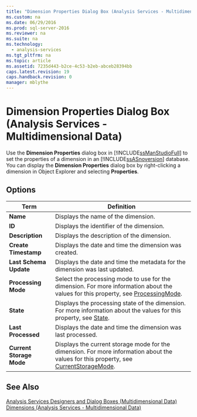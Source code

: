 ```yaml
---
title: "Dimension Properties Dialog Box (Analysis Services - Multidimensional Data)"
ms.custom: na
ms.date: 06/29/2016
ms.prod: sql-server-2016
ms.reviewer: na
ms.suite: na
ms.technology: 
  - analysis-services
ms.tgt_pltfrm: na
ms.topic: article
ms.assetid: 7235d443-b2ce-4c53-b2eb-abceb28394bb
caps.latest.revision: 19
caps.handback.revision: 0
manager: mblythe
---
```

# Dimension Properties Dialog Box (Analysis Services - Multidimensional Data)
  Use the **Dimension Properties** dialog box in [!INCLUDE[ssManStudioFull](../../Topics/TopicNameContainA/tokens/ssManStudioFull_md.md)] to set the properties of a dimension in an [!INCLUDE[ssASnoversion](../../Topics/TopicNameContainA/tokens/ssASnoversion_md.md)] database. You can display the **Dimension Properties** dialog box by right-clicking a dimension in Object Explorer and selecting **Properties**.  
  
## Options  
  
|Term|Definition|  
|----------|----------------|  
|**Name**|Displays the name of the dimension.|  
|**ID**|Displays the identifier of the dimension.|  
|**Description**|Displays the description of the dimension.|  
|**Create Timestamp**|Displays the date and time the dimension was created.|  
|**Last Schema Update**|Displays the date and time the metadata for the dimension was last updated.|  
|**Processing Mode**|Select the processing mode to use for the dimension. For more information about the values for this property, see [ProcessingMode](assetId:///P:Microsoft.AnalysisServices.Dimension.ProcessingMode).|  
|**State**|Displays the processing state of the dimension. For more information about the values for this property, see [State](assetId:///P:Microsoft.AnalysisServices.ProcessableMajorObject.State).|  
|**Last Processed**|Displays the date and time the dimension was last processed.|  
|**Current Storage Mode**|Displays the current storage mode for the dimension. For more information about the values for this property, see [CurrentStorageMode](assetId:///P:Microsoft.AnalysisServices.Dimension.CurrentStorageMode).|  
  
## See Also  
 [Analysis Services Designers and Dialog Boxes &#40;Multidimensional Data&#41;](../../Topics/TopicNameNotContainA/Analysis-Services-Designers-and-Dialog-Boxes--Multidimensional-Data-.md)   
 [Dimensions &#40;Analysis Services - Multidimensional Data&#41;](../Topic/Dimensions%20\(Analysis%20Services%20-%20Multidimensional%20Data\).md)  
  
  